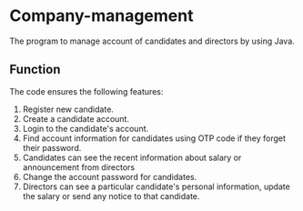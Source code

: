 # Company-management
The program to manage account of candidates and directors by using Java.

## Function
The code ensures the following features:
1) Register new candidate.
2) Create a candidate account.
3) Login to the candidate's account.
4) Find account information for candidates using OTP code if they forget their password.
5) Candidates can see the recent information about salary or announcement from directors
5) Change the account password for candidates.
6) Directors can see a particular candidate's personal information, update the salary or send any notice to that candidate.
